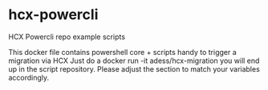 # hcx-powercli
HCX Powercli repo example scripts

This docker file contains powershell core + scripts handy to trigger a migration via HCX
Just do a 
docker run -it adess/hcx-migration
you will end up in the script repository. Please adjust the section to match your variables accordingly.
